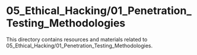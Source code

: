 # 05_Ethical_Hacking/01_Penetration_Testing_Methodologies
This directory contains resources and materials related to 05_Ethical_Hacking/01_Penetration_Testing_Methodologies.
